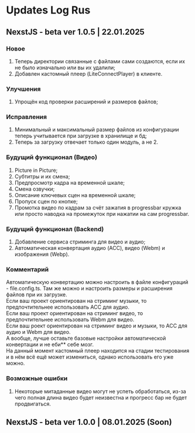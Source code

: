# Updates Log Rus

## NexstJS - beta ver 1.0.5 | 22.01.2025

### Новое
1. Теперь директории связанные с файлами сами создаются, если их не было изначально или вы их удалили;
2. Добавлен кастомный плеер (LiteConnectPlayer) в клиенте.

### Улучшения
1. Упрощён код проверки расширений и размеров файлов;

### Исправления
1. Минимальный и максимальный размер файлов из конфигурации теперь учитывается при загрузке в хранилище и бд;
2. Теперь за загрузку отвечает только один модуль, а не 2.

### Будущий функционал (Видео)
1. Picture in Picture;
2. Субтитры и их смена;
3. Предпросмотр кадра на временной шкале;
4. Смена озвучки;
5. Описание ключевых сцен на временной шкале;
6. Пропуск сцен по кнопке;
7. Промотка видео по кадрам за счёт зажатия в progressbar кружка или просто наводка на промежуток при нажатии на сам progressbar.

### Будущий функционал (Backend)
1. Добавление сервиса стриминга для видео и аудио;
2. Автоматическая конвертация аудио (ACC), видео (Webm) и изображения (Webp).

### Комментарий
Автоматическую конвертацию можно настроить в файле конфигураций - file.config.ts. Там же можно и настроить размеры и расширения файлов при их загрузке. </br>
Если ваш проект ориентирован на стриминг музыки, то предпочтительнее использовать ACC для аудио. </br>
Если ваш проект ориентирован на стриминг видео, то предпочтительнее использовать Webm для видео. </br>
Если ваш роект ориентирован на стриминг видео и музыки, то ACC для аудио и Webm для видео. </br>
А вообще, лучше оставьте базовые настройки автоматической конвертации и не еби** себе мозг. </br>
На данный момент кастомный плеер находится на стадии тестирования и в нём всё ещё может измениться, однако использовать его уже можно. </br>

### Возможные ошибки
1. Некоторые митаданные видео могут не успеть обработаться, из-за чего полная длина видео будет неизвестна и прогресс бар не будет продвигаться.

## NexstJS - beta ver 1.0.0 | 08.01.2025 (Soon)


